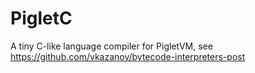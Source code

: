 # PigletC
A tiny C-like language compiler for PigletVM,
see https://github.com/vkazanov/bytecode-interpreters-post
